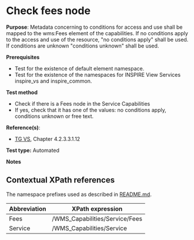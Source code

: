 # Check fees node

**Purpose**: Metadata concerning to conditions for access and use shall be mapped to the wms:Fees element of the capabilities. If no conditions apply to the access and use of the resource, "no conditions apply" shall be used. If conditions are unknown "conditions unknown" shall be used.

**Prerequisites**

* Test for the existence of default element namespace.
* Test for the existence of the namespaces for INSPIRE View Services inspire_vs and inspire_common.

**Test method**

* Check if there is a Fees node in the Service Capabilities
* If yes, check that it has one of the values: no conditions apply, conditions unknown or free text.

**Reference(s)**:
* [TG VS](README.md#ref_TG_VS), Chapter 4.2.3.3.1.12

**Test type:** Automated

**Notes**

## Contextual XPath references

The namespace prefixes used as described in [README.md](README.md#namespaces).

Abbreviation                                               |  XPath expression
---------------------------------------------------------- | -------------------------------------------------------------------------
Fees <a name="Fees"></a> | /WMS_Capabilities/Service/Fees
Service <a name="Service"></a> | /WMS_Capabilities/Service
